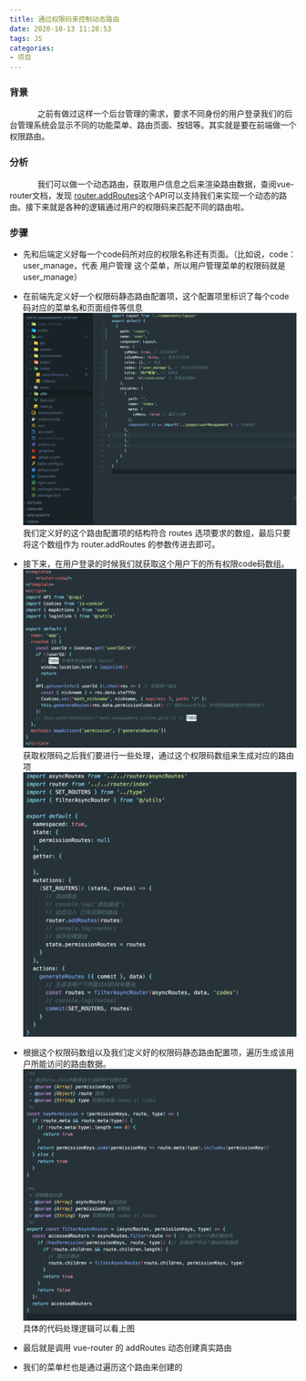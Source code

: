 ```yaml
---
title: 通过权限码来控制动态路由
date: 2020-10-13 11:28:53
tags: JS
categories:
- 项目
---
```

### 背景

&ensp;&ensp;&ensp;&ensp;&ensp;&ensp;&ensp;之前有做过这样一个后台管理的需求，要求不同身份的用户登录我们的后台管理系统会显示不同的功能菜单、路由页面、按钮等。其实就是要在前端做一个权限路由。

### 分析

&ensp;&ensp;&ensp;&ensp;&ensp;&ensp;&ensp;我们可以做一个动态路由，获取用户信息之后来渲染路由数据，查阅vue-router文档，发现 [router.addRoutes](https://router.vuejs.org/zh/api/#router-addroutes)这个API可以支持我们来实现一个动态的路由。接下来就是各种的逻辑通过用户的权限码来匹配不同的路由啦。

### 步骤
- 先和后端定义好每一个code码所对应的权限名称还有页面。（比如说，code：user_manage，代表 用户管理 这个菜单，所以用户管理菜单的权限码就是user_manage）

- 在前端先定义好一个权限码静态路由配置项，这个配置项里标识了每个code码对应的菜单名和页面组件等信息
  ![](./项目实战/route.png)
  我们定义好的这个路由配置项的结构符合 routes 选项要求的数组，最后只要将这个数组作为 router.addRoutes 的参数传进去即可。

- 接下来，在用户登录的时候我们就获取这个用户下的所有权限code码数组。
  ![](./项目实战/app.png)
  获取权限码之后我们要进行一些处理，通过这个权限码数组来生成对应的路由项
  ![](./项目实战/vuex.png)

- 根据这个权限码数组以及我们定义好的权限码静态路由配置项，遍历生成该用户所能访问的路由数据。
  ![](./项目实战/filter.png)
  具体的代码处理逻辑可以看上图

- 最后就是调用 vue-router 的 addRoutes 动态创建真实路由

- 我们的菜单栏也是通过遍历这个路由来创建的